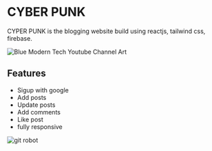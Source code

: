 
# CYBER PUNK
CYPER PUNK is the blogging website build using reactjs, tailwind css, firebase.


![Blue Modern Tech Youtube Channel Art](https://user-images.githubusercontent.com/63303537/185400124-f915cef2-0025-4f45-b373-fa728bdd51b3.png)
## Features

- Sigup with google
- Add posts
- Update posts
- Add comments
- Like post
- fully responsive

![git robot](https://raw.githubusercontent.com/gist/abhirampai/ce94b0b8345cd969d3cf997578487cdd/raw/b2dc51d4421db9d4a5a17be817e07dc8ad1e3375/hello.gif)
